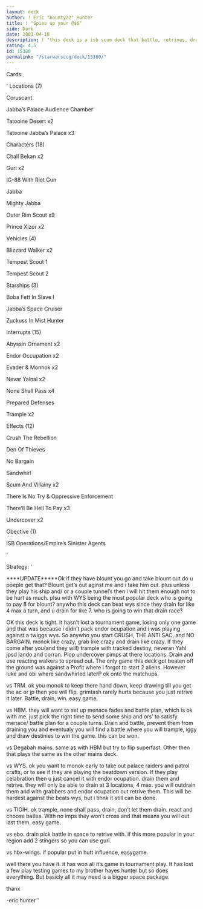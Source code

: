 ```yaml
---
layout: deck
author: ! Eric "bounty22" Hunter
title: ! "Spies up your @$$"
side: Dark
date: 2001-04-18
description: ! "this deck is a isb scum deck that battle, retrives, drains, and in most cases won’t lose."
rating: 4.5
id: 15380
permalink: "/starwarsccg/deck/15380/"
---
```

Cards: 

' 
Locations (7)

Coruscant 

Jabba’s Palace Audience Chamber 

Tatooine Desert  x2

Tatooine Jabba’s Palace  x3


Characters (18)

Chall Bekan  x2

Guri  x2

IG-88 With Riot Gun 

Jabba 

Mighty Jabba 

Outer Rim Scout  x9

Prince Xizor  x2


Vehicles (4)

Blizzard Walker  x2

Tempest Scout 1 

Tempest Scout 2 


Starships (3)

Boba Fett In Slave I 

Jabba’s Space Cruiser 

Zuckuss In Mist Hunter 


Interrupts (15)

Abyssin Ornament  x2

Endor Occupation  x2

Evader & Monnok  x2

Nevar Yalnal  x2

None Shall Pass  x4

Prepared Defenses 

Trample  x2


Effects (12)

Crush The Rebellion 

Den Of Thieves 

No Bargain 

Sandwhirl 

Scum And Villainy  x2

There Is No Try & Oppressive Enforcement 

There’ll Be Hell To Pay  x3

Undercover  x2


Obective (1)

ISB Operations/Empire’s Sinister Agents 

'

Strategy: '

****UPDATE*****Ok if they have blount you go and take blount out do u poeple get that?  Blount get’s out aginst me and i take him out. plus unless they play his ship and/ or a couple tunnel’s then i will hit them enough not to be hurt as much. plsu with WYS being the most popular deck who is going to pay 8 for blount? anywho this deck can beat wys since they drain for like 4 max a turn, and u drain for like 7. who is going to win that drain race?



OK this deck is tight. It hasn’t lost a tournament game, losing only one game and that was because i didn’t pack endor ocupation and i was playing against a twiggs wys. So anywho you start CRUSH, THE ANTI SAC, and NO BARGAIN. monok like crazy, grab like crazy and drain like crazy. If they come after you(and they will) trample with tracked destiny, neveran Yahl jpsd lando and corran. Plop undercover pimps at there locations. Drain and use reacting walkers to spread out. The only game this deck got beaten off the ground was against a Profit where i forgot to start 2 aliens. However luke and obi where sandwhirled laterP ok onto the matchups.


vs TRM. ok you monok to keep there hand down, keep drawing till you get the ac or jp then you will flip. grimtash rarely hurts because you just retrive it later. Battle, drain, win. easy game.


vs HBM. they will want to set up menace fades and battle plan, which is ok with me. just pick the right time to send some ship and ors’ to satisfy menace/ battle plan for a couple turns. Drain and battle, prevent them from draining you and eventualy you will find a battle where you will trample, iggy and draw destinies to win the game. this can be won.


vs Degabah mains. same as with HBM but try to flip superfast. Other then that plays the same as the other mains deck.


vs WYS. ok you want to monok early to take out palace raiders and patrol crafts, or to see if they are playing the beatdown version. If they play celabration then u just cancel it with endor ocupation. drain them and retrive. they will only be able to drain at 3 locations, 4 max. you will outdrain them and with grabbers and endor ocupation out retrive them. This will be hardest against the beats wys, but i tihnk it still can be done.


vs TIGIH. ok trample, none shall pass, drain, don’t let them drain. react and choose batles. With no imps they won’t cross and that means you will out last them. easy game.


vs ebo. drain pick battle in space to retrive with. if this more popular in your region add 2 stingers so you can use guri.


vs hbx-wings. if popular put in hutt influence, easygame.


well there you have it. it has won all it’s game in tournament play. It has lost a few play testing games to my brother hayes hunter but so does everything. But basicly all it may need is a bigger space package. 


thanx

-eric hunter  '
